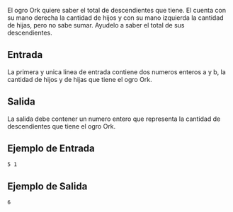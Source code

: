 El ogro Ork quiere saber el total de descendientes que tiene. El cuenta con su mano derecha la cantidad de hijos y con su mano izquierda la cantidad de hijas, pero no sabe sumar. Ayudelo a saber el total de sus descendientes.





## Entrada



La primera y unica linea de entrada contiene dos numeros enteros a y b, la cantidad de hijos y de hijas que tiene el ogro Ork.



## Salida



La salida debe contener un numero entero que representa la cantidad de descendientes que tiene el ogro Ork.



## Ejemplo de Entrada



```
5 1
```


## Ejemplo de Salida



```
6
```


